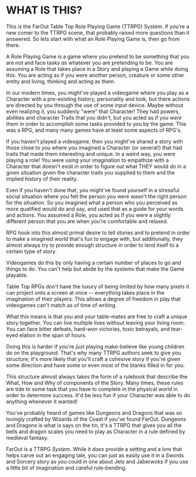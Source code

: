 WHAT IS THIS?
=============

This is the FarOut Table Top Role Playing Game (TTRPG) System. If you're a new
comer to the TTRPG scene, that probably raised more questions than it answered.
So lets start with what an Role Playing Game is, then go from there.

A Role Playing Game is a game where you pretend to be something that you are not
and face tasks *as* whatever you are pretending to be. You are assuming a Role
that takes place in a Story and playing a Game while doing this. You are acting
as if you were another person, creature or some other entity and living,
thinking and acting as them.

In our modern times, you might've played a videogame where you play as a
Character with a pre-existing history, personality and look, but there actions
are directed by you through the use of some input device. Maybe without even
realizing it, you suddenly "were" that Character! They had powers, abilities and
character Traits that you didn't, but you acted as if you *were* them in order
to accomplish some tasks provided to you by the game. This was a RPG, and many
many games have at least some aspects of RPG's.

If you haven't played a videogame, then you might've shared a story with those
close to you where you imagined a Character (or several!) that had traits that
made them interesting and unique. In a weird way, you were playing a role! You
were using your imagination to empathize with a Character that doesn't exist in
order to figure out what THEY would do in a given situation given the character
traits you supplied to them and the implied history of their reality.

Even if you haven't done that, you might've found yourself in a stressful social
situation where you felt the person you were wasn't the right person for the
situation. So you imagined what a person who you perceived as more qualified
would do and say, and used that as a guide for your words and actions. You
assumed a Role, you acted as if you were a slightly different person that you
are when you're comfortable and relaxed.

RPG hook into this almost primal desire to tell stories and to pretend in order
to make a imagined world that's fun to engage with, but additionally, they
almost always try to provide enough structure in order to lend itself to a
certain type of story.

Videogames do this by only having a certain number of places to go and things to
do. You can't help but abide by the systems that make the Game playable.

Table Top RPGs don't have the luxury of being limited by how many pixels it can
project onto a screen at once -- everything takes place in the imagination of
their players. This allows a degree of freedom in play that videogames can't
match as of time of writing.

What this means is that you and your table-mates are free to craft a unique
story together. You can live multiple lives without leaving your living room.
You can face bitter defeats, hard-won victories, toxic betrayals, and
tear-eyed elation in the span of hours.

Doing this is harder if you're *just* playing make-believe like young children
do on the playground. That's why many TTRPG authors seek to give you structure;
it's more likely that you'll craft a cohesive story if you're given some
direction and have some or even most of the blanks filled in for you.

This structure almost always takes the form of a rulebook that describe the
What, How and Why of components of the Story. Many times, these rules are tide
to some task that you have to complete in the physical world in order to
determine success. It'd be less fun if your Character was able to do anything
whenever it wanted! 

You've probably heard of games like Dungeons and Dragons that was so lovingly
crafted by Wizards of the Coast if you've found FarOut. Dungeons and Dragons is
what is says on the tin, it's a TTRPG that gives you all the bells and dragon
scales you need to play as Character in a rule defined by medieval fantasy.

FarOut is a TTRPG *System*. While it *does* provide a setting and a lore that
helps carve out an engaging tale, you can just as easily use it in a Swords and
Sorcery story as you could in one about Jets and Jaberwoks if you use a little
bit of imagination and careful rule-bending.
